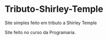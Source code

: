 # Tributo-Shirley-Temple
Site simples feito em tributo a Shirley Temple 

Site feito no curso da Programaria.
